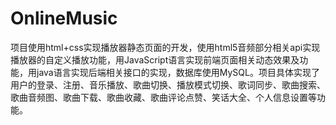 # OnlineMusic
项目使用html+css实现播放器静态页面的开发，使用html5音频部分相关api实现播放器的自定义播放功能，用JavaScript语言实现前端页面相关动态效果及功能，用java语言实现后端相关接口的实现，数据库使用MySQL。项目具体实现了用户的登录、注册、音乐播放、歌曲切换、播放模式切换、歌词同步、歌曲搜索、歌曲音频图、歌曲下载、歌曲收藏、歌曲评论点赞、笑话大全、个人信息设置等功能。
